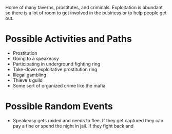 Home of many taverns, prostitutes, and criminals. Exploitation is abundant so there is a lot of room to get involved in the business or to help people get out.

# Possible Activities and Paths
- Prostitution
- Going to a speakeasy
- Participating in underground fighting ring
- Take-down exploitative prostitution ring
- Illegal gambling
- Thieve's guild
- Some sort of organized crime like the mafia
# Possible Random Events
- Speakeasy gets raided and needs to flee. If they get captured they can pay a fine or spend the night in jail. If they fight back and 